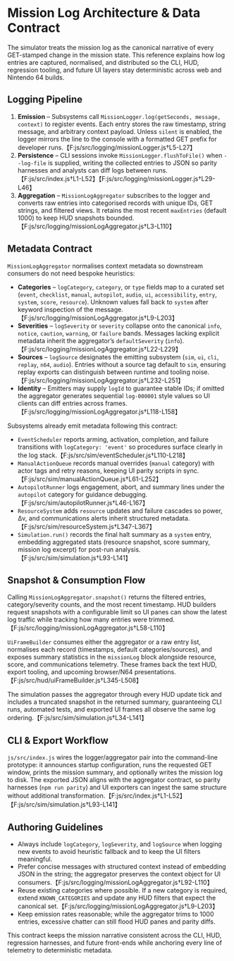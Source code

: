 # Mission Log Architecture & Data Contract

The simulator treats the mission log as the canonical narrative of every
GET-stamped change in the mission state. This reference explains how log
entries are captured, normalised, and distributed so the CLI, HUD,
regression tooling, and future UI layers stay deterministic across web
and Nintendo 64 builds.

## Logging Pipeline

1. **Emission** – Subsystems call `MissionLogger.log(getSeconds, message,
   context)` to register events. Each entry stores the raw timestamp,
   string message, and arbitrary context payload. Unless `silent` is
   enabled, the logger mirrors the line to the console with a formatted
   GET prefix for developer runs.【F:js/src/logging/missionLogger.js†L5-L27】
2. **Persistence** – CLI sessions invoke `MissionLogger.flushToFile()`
   when `--log-file` is supplied, writing the collected entries to JSON
   so parity harnesses and analysts can diff logs between runs.【F:js/src/index.js†L1-L52】【F:js/src/logging/missionLogger.js†L29-L46】
3. **Aggregation** – `MissionLogAggregator` subscribes to the logger and
   converts raw entries into categorised records with unique IDs, GET
   strings, and filtered views. It retains the most recent `maxEntries`
   (default 1000) to keep HUD snapshots bounded.【F:js/src/logging/missionLogAggregator.js†L3-L110】

## Metadata Contract

`MissionLogAggregator` normalises context metadata so downstream
consumers do not need bespoke heuristics:

- **Categories** – `logCategory`, `category`, or `type` fields map to a
  curated set (`event`, `checklist`, `manual`, `autopilot`, `audio`,
  `ui`, `accessibility`, `entry`, `system`, `score`, `resource`). Unknown values
  fall back to `system` after keyword inspection of the message.【F:js/src/logging/missionLogAggregator.js†L9-L203】
- **Severities** – `logSeverity` or `severity` collapse onto the
  canonical `info`, `notice`, `caution`, `warning`, or `failure` bands.
  Messages lacking explicit metadata inherit the aggregator’s
  `defaultSeverity` (`info`).【F:js/src/logging/missionLogAggregator.js†L22-L229】
- **Sources** – `logSource` designates the emitting subsystem (`sim`,
  `ui`, `cli`, `replay`, `n64`, `audio`). Entries without a source tag
  default to `sim`, ensuring replay exports can distinguish between
  runtime and tooling noise.【F:js/src/logging/missionLogAggregator.js†L232-L251】
- **Identity** – Emitters may supply `logId` to guarantee stable IDs; if
  omitted the aggregator generates sequential `log-000001` style values
  so UI clients can diff entries across frames.【F:js/src/logging/missionLogAggregator.js†L118-L158】

Subsystems already emit metadata following this contract:

- `EventScheduler` reports arming, activation, completion, and failure
  transitions with `logCategory: 'event'` so procedures surface clearly
  in the log stack.【F:js/src/sim/eventScheduler.js†L110-L218】
- `ManualActionQueue` records manual overrides (`manual` category) with
  actor tags and retry reasons, keeping UI parity scripts in sync.【F:js/src/sim/manualActionQueue.js†L61-L252】
- `AutopilotRunner` logs engagement, abort, and summary lines under the
  `autopilot` category for guidance debugging.【F:js/src/sim/autopilotRunner.js†L46-L167】
- `ResourceSystem` adds `resource` updates and failure cascades so power,
  Δv, and communications alerts inherit structured metadata.【F:js/src/sim/resourceSystem.js†L347-L367】
- `Simulation.run()` records the final halt summary as a `system` entry,
  embedding aggregated stats (resource snapshot, score summary, mission
  log excerpt) for post-run analysis.【F:js/src/sim/simulation.js†L93-L141】

## Snapshot & Consumption Flow

Calling `MissionLogAggregator.snapshot()` returns the filtered entries,
category/severity counts, and the most recent timestamp. HUD builders
request snapshots with a configurable limit so UI panes can show the
latest log traffic while tracking how many entries were trimmed.【F:js/src/logging/missionLogAggregator.js†L58-L110】

`UiFrameBuilder` consumes either the aggregator or a raw entry list,
normalises each record (timestamps, default categories/sources), and
exposes summary statistics in the `missionLog` block alongside resource,
score, and communications telemetry. These frames back the text HUD,
export tooling, and upcoming browser/N64 presentations.【F:js/src/hud/uiFrameBuilder.js†L345-L508】

The simulation passes the aggregator through every HUD update tick and
includes a truncated snapshot in the returned summary, guaranteeing CLI
runs, automated tests, and exported UI frames all observe the same log
ordering.【F:js/src/sim/simulation.js†L34-L141】

## CLI & Export Workflow

`js/src/index.js` wires the logger/aggregator pair into the command-line
prototype: it announces startup configuration, runs the requested GET
window, prints the mission summary, and optionally writes the mission
log to disk. The exported JSON aligns with the aggregator contract, so
parity harnesses (`npm run parity`) and UI exporters can ingest the same
structure without additional transformation.【F:js/src/index.js†L1-L52】【F:js/src/sim/simulation.js†L93-L141】

## Authoring Guidelines

- Always include `logCategory`, `logSeverity`, and `logSource` when
  logging new events to avoid heuristic fallback and to keep the UI
  filters meaningful.
- Prefer concise messages with structured context instead of embedding
  JSON in the string; the aggregator preserves the context object for UI
  consumers.【F:js/src/logging/missionLogAggregator.js†L92-L110】
- Reuse existing categories where possible. If a new category is
  required, extend `KNOWN_CATEGORIES` and update any HUD filters that
  expect the canonical set.【F:js/src/logging/missionLogAggregator.js†L9-L203】
- Keep emission rates reasonable; while the aggregator trims to 1000
  entries, excessive chatter can still flood HUD panes and parity diffs.

This contract keeps the mission narrative consistent across the CLI,
HUD, regression harnesses, and future front-ends while anchoring every
line of telemetry to deterministic metadata.
